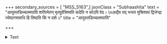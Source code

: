 +++
secondary_sources = [ "MSS_5163",]
jsonClass = "Subhaashita"
text = "आयुस्तडिच्चलमपायि शरीरमेतन् मृत्युर्ग्रसिष्यति कदेति न कोऽपि वेद।  \nअद्यैव तद् भजत मुक्तिपथं द्विजेन्द्रा ज्येष्ठागमावधि हि तिष्ठति किं न दर्शः॥"
title = "आयुस्तडिच्चलमपायि"

+++

<details><summary>Text</summary>

आयुस्तडिच्चलमपायि शरीरमेतन् मृत्युर्ग्रसिष्यति कदेति न कोऽपि वेद।  
अद्यैव तद् भजत मुक्तिपथं द्विजेन्द्रा ज्येष्ठागमावधि हि तिष्ठति किं न दर्शः॥
</details>
